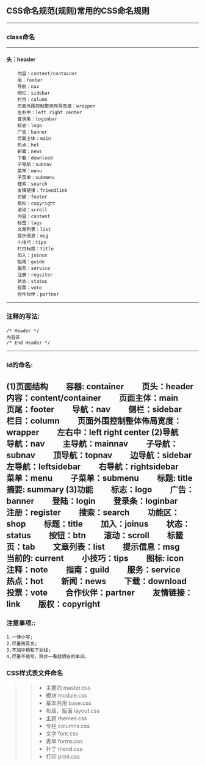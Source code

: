 ## CSS命名规范(规则)常用的CSS命名规则
---------------------------------------
### class命名
---------------------------------------
#### 头：header　　
		内容：content/container　　
		尾：footer　　
		导航：nav　　
		侧栏：sidebar　　
		栏目：column　　
		页面外围控制整体佈局宽度：wrapper　　
		左右中：left right center　　
		登录条：loginbar　　
		标志：logo　　
		广告：banner　　
		页面主体：main　　
		热点：hot　　
		新闻：news　　
		下载：download　　
		子导航：subnav　　
		菜单：menu　　
		子菜单：submenu　　
		搜索：search　　
		友情链接：friendlink　　
		页脚：footer　　
		版权：copyright　　
		滚动：scroll　　
		内容：content　　
		标签：tags　　
		文章列表：list　　
		提示信息：msg　　
		小技巧：tips　　
		栏目标题：title　　
		加入：joinus　　
		指南：guide　　
		服务：service　　
		注册：regsiter　　
		状态：status　　
		投票：vote　　
		合作伙伴：partner
---------------------------------------
### 注释的写法:　　
	/* Header */　　
	内容区　　
	/* End Header */
---------------------------------------
### Id的命名:　　
(1)页面结构　　
		容器: container　　
		页头：header　　
		内容：content/container　　
		页面主体：main　　
		页尾：footer　　
		导航：nav　　
		侧栏：sidebar　　
		栏目：column　　
		页面外围控制整体佈局宽度：wrapper　　
		左右中：left right center
(2)导航　　
		导航：nav　　
		主导航：mainnav　　
		子导航：subnav　　
		顶导航：topnav　　
		边导航：sidebar　　
		左导航：leftsidebar　　
		右导航：rightsidebar　　
		菜单：menu　　
		子菜单：submenu　　
		标题: title　　
		摘要: summary
(3)功能　　
		标志：logo　　
		广告：banner　　
		登陆：login　　
		登录条：loginbar　　
		注册：register　　
		搜索：search　　
		功能区：shop　　
		标题：title　　
		加入：joinus　　
		状态：status　　
		按钮：btn　　
		滚动：scroll　　
		标籤页：tab　　
		文章列表：list　　
		提示信息：msg　　
		当前的: current　　
		小技巧：tips　　
		图标: icon　　
		注释：note　　
		指南：guild　　
		服务：service　　
		热点：hot　　
		新闻：news　　
		下载：download　　
		投票：vote　　
		合作伙伴：partner　　
		友情链接：link　　
		版权：copyright
---------------------------------------
### 注意事项::　　
	1.一律小写;　　
	2.尽量用英文;　　
	3.不加中槓和下划线;　　
	4.尽量不缩写，除非一看就明白的单词。
### CSS样式表文件命名　　
>> * 主要的 master.css　　
>> * 模块 module.css　　
>> * 基本共用 base.css　　
>> * 布局、版面 layout.css　　
>> * 主题 themes.css　　
>> * 专栏 columns.css　　
>> * 文字 font.css　　
>> * 表单 forms.css　　
>> * 补丁 mend.css　　
>> * 打印 print.css

